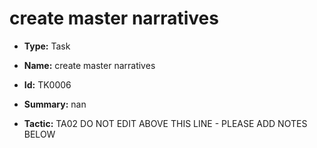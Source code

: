 # create master narratives

* **Type:** Task

* **Name:** create master narratives

* **Id:** TK0006

* **Summary:** nan

* **Tactic:** TA02
DO NOT EDIT ABOVE THIS LINE - PLEASE ADD NOTES BELOW